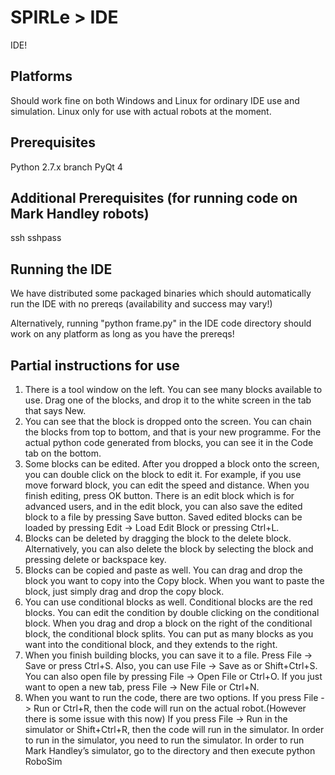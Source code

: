 SPIRLe > IDE
======

IDE!

Platforms
---------
Should work fine on both Windows and Linux for ordinary IDE use and simulation. Linux only for use with actual robots at the moment.

Prerequisites
-------------
Python 2.7.x branch
PyQt 4

Additional Prerequisites (for running code on Mark Handley robots)
------------------------
ssh
sshpass

Running the IDE
---------------
We have distributed some packaged binaries which should automatically run the IDE with no prereqs (availability and success may vary!)

Alternatively, running "python frame.py" in the IDE code directory should work on any platform as long as you have the prereqs!

Partial instructions for use
----------------------------
1.	There is a tool window on the left. You can see many blocks available to use. Drag one of the blocks, and drop it to the white screen in the tab that says New.
2.	You can see that the block is dropped onto the screen. You can chain the blocks from top to bottom, and that is your new programme. For the actual python code generated from blocks, you can see it in the Code tab on the bottom.
3.	Some blocks can be edited. After you dropped a block onto the screen, you can double click on the block to edit it. For example, if you use move forward block, you can edit the speed and distance. When you finish editing, press OK button. There is an edit block which is for advanced users, and in the edit block, you can also save the edited block to a file by pressing Save button. Saved edited blocks can be loaded by pressing Edit -> Load Edit Block or pressing Ctrl+L.
4.	Blocks can be deleted by dragging the block to the delete block. Alternatively, you can also delete the block by selecting the block and pressing delete or backspace key.
5.	Blocks can be copied and paste as well. You can drag and drop the block you want to copy into the Copy block. When you want to paste the block, just simply drag and drop the copy block.
6.	You can use conditional blocks as well. Conditional blocks are the red blocks. You can edit the condition by double clicking on the conditional block. When you drag and drop a block on the right of the conditional block, the conditional block splits. You can put as many blocks as you want into the conditional block, and they extends to the right.
7.	When you finish building blocks, you can save it to a file. Press File -> Save or press Ctrl+S. Also, you can use File -> Save as or Shift+Ctrl+S. You can also open file by pressing File -> Open File or Ctrl+O. If you just want to open a new tab, press File -> New File or Ctrl+N.
8.	When you want to run the code, there are two options. If you press File -> Run or Ctrl+R, then the code will run on the actual robot.(However there is some issue with this now) If you press File -> Run in the simulator or Shift+Ctrl+R, then the code will run in the simulator. In order to run in the simulator, you need to run the simulator. In order to run Mark Handley’s simulator, go to the directory and then execute python RoboSim